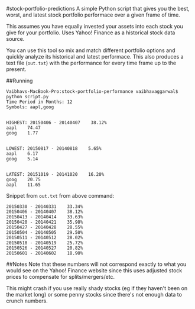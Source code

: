 #stock-portfolio-predictions
A simple Python script that gives you the best, worst, and latest stock portfolio performace over a given frame of time.

This assumes you have equally invested your assets into each stock you give for your portfolio. Uses Yahoo! Finance as a historical stock data source.

You can use this tool so mix and match different portfolio options and quickly analyze its historical and latest performace. This also produces a text file (`out.txt`) with the performance for every time frame up to the present.

##Running
```
Vaibhavs-MacBook-Pro:stock-portfolio-performance vaibhavaggarwal$ python script.py 
Time Period in Months: 12
Symbols: aapl,goog


HIGHEST: 20150406 - 20140407    38.12%
aapl    74.47
goog    1.77


LOWEST: 20150817 - 20140818    5.65%
aapl    6.17
goog    5.14


LATEST: 20151019 - 20141020    16.20%
goog    20.75
aapl    11.65
```

Snippet from `out.txt` from above command:
```
20150330 - 20140331    33.34%
20150406 - 20140407    38.12%
20150413 - 20140414    33.63%
20150420 - 20140421    35.98%
20150427 - 20140428    28.55%
20150504 - 20140505    29.50%
20150511 - 20140512    28.02%
20150518 - 20140519    25.72%
20150526 - 20140527    20.82%
20150601 - 20140602    18.90%
```

##Notes
Note that these numbers will not correspond exactly to what you would see on the Yahoo! Finance website since this uses adjusted stock prices to compensate for splits/mergers/etc.

This might crash if you use really shady stocks (eg if they haven't been on the market long) or some penny stocks since there's not enough data to crunch numbers.
